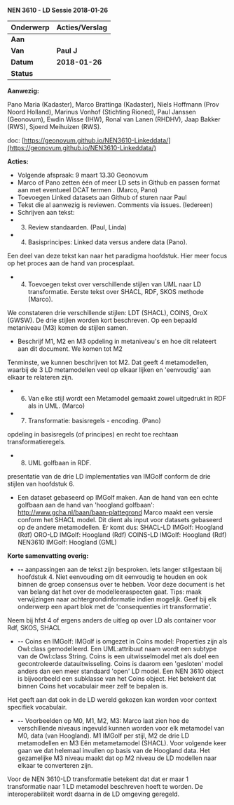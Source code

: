 ﻿**NEN 3610 - LD Sessie 2018-01-26**

| **Onderwerp** | **Acties/Verslag** |
| --- | --- |
| **Aan** |   |
| **Van** | **Paul J** |
| **Datum** | **2018-01-26** |
| **Status** |   |

**Aanwezig:**

Pano Maria (Kadaster), Marco Brattinga (Kadaster), Niels Hoffmann (Prov Noord Holland), Marinus Vonhof (Stichting Rioned), Paul Janssen (Geonovum), Ewdin Wisse (IHW), Ronal van Lanen (RHDHV), Jaap Bakker (RWS), Sjoerd Meihuizen (RWS).

doc: [https://geonovum.github.io/NEN3610-Linkeddata/](https://geonovum.github.io/NEN3610-Linkeddata/)



**Acties:**

- Volgende afspraak: 9 maart 13.30 Geonovum
- Marco of Pano zetten één of meer LD sets in Github en passen format aan met eventueel DCAT termen . (Marco, Pano)
- Toevoegen Linked datasets aan Github of sturen naar Paul
- Tekst die al aanwezig is reviewen. Comments via issues. (Iedereen)
- Schrijven aan tekst:
- 3. Review standaarden. (Paul, Linda)
- 4. Basisprincipes: Linked data versus andere data (Pano).

Een deel van deze tekst kan naar het paradigma hoofdstuk. Hier meer focus op het proces aan de hand van procesplaat.

- 4. Toevoegen tekst over verschillende stijlen van UML naar LD transformatie. Eerste tekst over SHACL, RDF, SKOS  methode (Marco).

We constateren drie verschillende stijlen: LDT (SHACL), COINS, OroX (GWSW). De drie stijlen worden kort beschreven. Op een bepaald metaniveau (M3) komen de stijlen samen.

- Beschrijf M1, M2 en M3 opdeling in metaniveau&#39;s en hoe dit relateert aan dit document. We komen tot M2 

Tenminste, we kunnen beschrijven tot M2. Dat geeft 4 metamodellen, waarbij de 3 LD metamodellen veel op elkaar lijken en &#39;eenvoudig&#39; aan elkaar te relateren zijn.

- 6. Van elke stijl wordt een Metamodel gemaakt zowel uitgedrukt in RDF als in UML. (Marco)


- 7. Transformatie: basisregels - encoding. (Pano)

opdeling in basisregels (of principes) en recht toe rechtaan transformatieregels.

- 8. UML golfbaan in RDF.

presentatie van de drie LD implementaties van IMGolf conform de drie stijlen van hoofdstuk 6.


- Een dataset gebaseerd op IMGolf maken. Aan de hand van een echte golfbaan aan de hand van 'hoogland golfbaan': http://www.gcha.nl/baan/baan-plattegrond
Marco maakt een versie conform het SHACL model. Dit dient als input voor datasets gebaseerd op de andere metamodellen. Er komt dus:
SHACL-LD IMGolf: Hoogland (Rdf)
ORO-LD IMGolf: Hoogland (Rdf)
COINS-LD IMGolf: Hoogland (Rdf)
NEN3610 IMGolf: Hoogland (GML)




**Korte samenvatting overig:**

- **--** aanpassingen aan de tekst zijn besproken. Iets langer stilgestaan bij hoofdstuk 4. Niet eenvouding om dit eenvoudig te houden en ook binnen de groep consensus over te hebben. Voor deze document is het van belang dat het over de modelleeraspecten gaat. Tips: maak verwijzingen naar achtergrondinformatie indien mogelijk. Geef bij elk onderwerp een apart blok met de 'consequenties irt transformatie'.

Neem bij hfst 4 of ergens anders de uitleg op over LD als container voor Rdf, SKOS, SHACL

- **--** Coins en IMGolf: IMGolf is omgezet in Coins model: Properties zijn als Owl:class gemodelleerd. Een UML:attribuut naam wordt een subtype van de Owl:class String.
Coins is een uitwisselmodel met als doel een gecontroleerde datauitwisseling. Coins is daarom een 'gesloten' model anders dan een meer standaard 'open' LD model. Een NEN 3610 object is bijvoorbeeld een subklasse van het Coins object. Het betekent dat binnen Coins het vocabulair meer zelf te bepalen is.

Het geeft aan dat ook in de LD wereld gekozen kan worden voor context specifiek vocabulair.

- **--** Voorbeelden op M0, M1, M2, M3: Marco laat zien hoe de verschillende niveaus ingevuld kunnen worden voor elk metamodel van M0, data (van Hoogland). M1 IMGolf per stijl, M2 de drie LD metamodellen en M3 Eén metametamodel (SHACL). Voor volgende keer gaan we dat helemaal invullen op basis van de Hoogland data.
Het gezamelijke M3 niveau maakt dat op M2 niveau de LD modellen naar elkaar te converteren zijn.

Voor de NEN 3610-LD transformatie betekent dat dat er maar 1 transformatie naar 1 LD metamodel beschreven hoeft te worden. De interoperabiliteit wordt daarna in de LD omgeving geregeld.